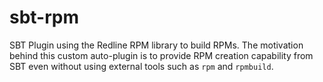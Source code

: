 # sbt-rpm
SBT Plugin using the Redline RPM library to build RPMs. The motivation behind this custom auto-plugin is to provide RPM creation capability from SBT even without using external tools such as ```rpm``` and ```rpmbuild```.